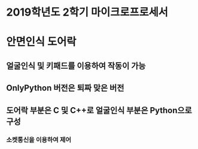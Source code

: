 # 2019학년도 2학기 마이크로프로세서 

# 안면인식 도어락
## 얼굴인식 및 키패드를 이용하여 작동이 가능

## OnlyPython 버전은 퇴짜 맞은 버전
## 도어락 부분은 C 및 C++로 얼굴인식 부분은 Python으로 구성
### 소켓통신을 이용하여 제어
